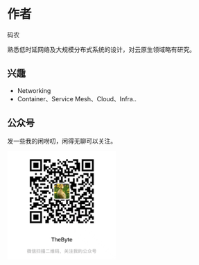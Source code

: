 # 作者

码农

熟悉低时延网络及大规模分布式系统的设计，对云原生领域略有研究。

## 兴趣

- Networking
- Container、Service Mesh、Cloud、Infra..

## 公众号

发一些我的闲唠叨，闲得无聊可以关注。
<div  align="left">
	<img src="./assets/qrcode-v2.png" width = "250"  align=center />
</div>